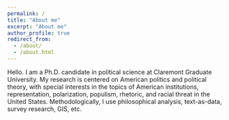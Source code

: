 ```yaml
---
permalink: /
title: "About me"
excerpt: "About me"
author_profile: true
redirect_from: 
  - /about/
  - /about.html
---
```


Hello. I am a Ph.D. candidate in political science at Claremont Graduate University. My research is centered on American politics and political theory, with special interests in the topics of American institutions, representation, polarization, populism, rhetoric, and racial threat in the United States. Methodologically, I use philosophical analysis, text-as-data, survey research, GIS, etc.
